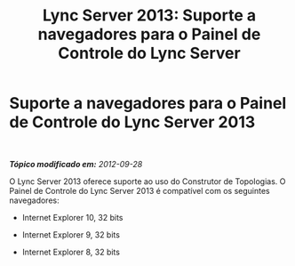 ﻿---
title: 'Lync Server 2013: Suporte a navegadores para o Painel de Controle do Lync Server'
TOCTitle: Suporte a navegadores para o Painel de Controle do Lync Server
ms:assetid: 716829ec-f00c-4425-9fb6-0c4c4d4006e7
ms:mtpsurl: https://technet.microsoft.com/pt-br/library/JJ204993(v=OCS.15)
ms:contentKeyID: 49307076
ms.date: 05/19/2016
mtps_version: v=OCS.15
ms.translationtype: HT
---

# Suporte a navegadores para o Painel de Controle do Lync Server 2013

 

_**Tópico modificado em:** 2012-09-28_

O Lync Server 2013 oferece suporte ao uso do Construtor de Topologias. O Painel de Controle do Lync Server 2013 é compatível com os seguintes navegadores:

  - Internet Explorer 10, 32 bits

  - Internet Explorer 9, 32 bits

  - Internet Explorer 8, 32 bits

